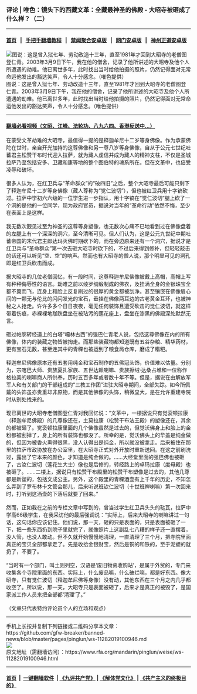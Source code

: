 ### 评论 | 唯色：镜头下的西藏文革：全藏最神圣的佛殿 - 大昭寺被砸成了什么样？（二）
------------------------

#### [首页](https://github.com/gfw-breaker/banned-news/blob/master/README.md) &nbsp;&nbsp;|&nbsp;&nbsp; [手把手翻墙教程](https://github.com/gfw-breaker/guides/wiki) &nbsp;&nbsp;|&nbsp;&nbsp; [禁闻聚合安卓版](https://github.com/gfw-breaker/bn-android) &nbsp;&nbsp;|&nbsp;&nbsp; [网门安卓版](https://github.com/oGate2/oGate) &nbsp;&nbsp;|&nbsp;&nbsp; [神州正道安卓版](https://github.com/SzzdOgate/update) 



<div id="headerimg">
 <img alt="图说：这是曾入狱七年、劳动改造十三年，直至1981年才回到大昭寺的老僧图登仁青。2003年3月9日下午，我在他的僧舍，记录了他所讲述的大昭寺及他个人所遭遇的劫难。他已离世多年，此时找出当时给他拍摄的照片，仍然记得面对无常命运他发出的豁达笑声，令人十分感念。（唯色提供）" src="https://www.rfa.org/mandarin/pinglun/weise/ws-11282019100946.html/webwxgetmsgimg2.jpg/@@images/8d9b31fd-7da0-46ca-a30a-12b702009d92.jpeg" title="图说：这是曾入狱七年、劳动改造十三年，直至1981年才回到大昭寺的老僧图登仁青。2003年3月9日下午，我在他的僧舍，记录了他所讲述的大昭寺及他个人所遭遇的劫难。他已离世多年，此时找出当时给他拍摄的照片，仍然记得面对无常命运他发出的豁达笑声，令人十分感念。（唯色提供）"/>
 <div id="headerimgcontents">
  <div id="headerimgcaption">
   <span>
    图说：这是曾入狱七年、劳动改造十三年，直至1981年才回到大昭寺的老僧图登仁青。2003年3月9日下午，我在他的僧舍，记录了他所讲述的大昭寺及他个人所遭遇的劫难。他已离世多年，此时找出当时给他拍摄的照片，仍然记得面对无常命运他发出的豁达笑声，令人十分感念。（唯色提供）
   </span>
   <!-- zoomattribute -->
  </div>
  <!-- headerimgcaption -->
 </div>
 <!-- headerimagecontents -->
</div>

<hr/>


#### [翻墙必看视频（文昭、江峰、法轮功、八九六四、香港反送中...）](https://github.com/gfw-breaker/banned-news/blob/master/pages/links.md)

<div id="storytext">
 <div>
  <div class="slot_header">
  </div>
 </div>
 <p>
  在蒙受文革劫难的大昭寺，最值得一提的是释迦牟尼十二岁等身佛像。作为承蒙佛陀在世时，亲自开光加持的这尊佛像和另一尊八岁等身佛像，自从于公元七世纪吐蕃君主松赞干布时代迎入拉萨，就为藏人虔信并成为藏人的精神支柱，不仅是圣城拉萨乃至包括安多、卫藏和康等地的整个图伯特的魂系所在。但在文革中，也倍受凌辱和破坏。
  <br/>
  <br/>
  很多人认为，在红卫兵与“革命群众”的“破四旧”之后，整个大昭寺最后可能只剩下了释迦牟尼十二岁等身佛像（藏人尊称为“觉仁波切”），但也被红卫兵用十字镐砍过。拉萨中学初六六级的一位学生进一步指认，用十字镐在“觉仁波切”腿上砍了一个洞的是他的一位同学，现为政府官员，据说对当年的“革命行动”依然不悔，至少在表面上是这样。
  <br/>
  <br/>
  我无数次觐见过至为神圣的这尊等身塑像，也无数次心痛不已地看到过在佛像盘着的左腿上有一个深深的洞穴，至今清晰可见。但人们认为，这是公元九世纪中期吐蕃帝国的末代君主郎达玛灭佛时期砍下的，而在旁边原来还有一个洞穴，据说才是红卫兵与“革命群众”第一次去砸大昭寺时砍下的，不过后来得到修补，但轻轻敲击的话还可以听见“空、空”的响声。然而也有大昭寺的僧人说，那个明显可见的洞孔即是红卫兵砍击而成。
  <br/>
  <br/>
  据大昭寺的几位老僧回忆，有一段时间，这尊释迦牟尼佛像被戴上高帽，高帽上写有种种侮辱性的语言。劫难之前以绫罗绸缎制成的佛衣，及挂满全身的金银珠宝全都不翼而飞，连身上和脸上反复刷过的很厚的黄金都被刮净。甚至镶嵌在佛像眉心间的一颗无与伦比的闪闪发光的宝石，垂挂在佛像两耳边的古老黄金耳环，也被神秘之人抢走。许许多多个日日夜夜，毫无任何装饰且遭受砍击的觉仁波切，就这样带着伤痕，赤裸裸地跏趺盘坐在被玷污的莲花座上，盘坐在漆黑的佛殿深处默然无言。
  <br/>
  <br/>
  砸过帕廓转经道上的白塔“嘎林古西”的强巴仁青老人说，包括这尊佛像在内的所有佛像，体内的装藏之物皆被掏走。而那些装藏物都知道既有五谷杂粮、精华药材，更有宝石无数，甚至连其中的青稞也被运到了粮食局仓库，磨成了糌粑。
  <br/>
  <br/>
  释迦牟尼佛像原本还有五套用纯金和宝石制作的五佛冠头饰，价值难以估量。分别为，宗喀巴大师、贵族夏扎家族、五世达赖喇嘛、贵族擦绒·达桑占堆和一位称作格拉美的喇嘛商人所供奉，历时五百多年或者数十年不等。但是，据说在由解放军军人和有关部门的干部组成的“三教工作团”进驻大昭寺期间，全部失踪。如今所佩戴的头饰虽亦贵重却非原物，而是其他佛像的头饰，稍微显大，是在允许重建寺院时从别处找来的。
  <br/>
  <br/>
  现已离世的大昭寺老僧图登仁青对我回忆说：“文革中，一楼据说只有觉衮顿拉康（释迦牟尼佛殿）的几尊像还在，土莫拉康（松赞干布法王殿）的塑像还在，其余的都被砸了。觉衮顿拉康里面的几个佛像虽然是过去的，但觉沃佛身上和脸上的金粉都被刮掉了，身上的所有装饰也都没了。所幸的是，觉沃佛头上的华盖是纯金做的，但因为被香火熏得很黑，没人认得出是纯金，所以就没被拿走。后来被住在那里的拉萨市政协放在办公室里，在大昭寺正式对外开放时重新送回。在这之前刷洗过，露出了它本来的颜色，才知道是纯金做的。……大经堂里面的强巴佛也被砸了，古汝仁波切（莲花生大士）像也是后修的，转经路上的卓玛拉康（度母殿）也被砸了。……二楼上，据说只有松赞干布殿里的松赞干布塑像是过去的，其他几尊都是新塑的，包括文成公主。另外，这个殿里的青稞酒壶有上千年的历史，不知怎么弄到了罗布林卡文管会那儿，后来听说班钦仁波切（十世班禅喇嘛）第一次回来时，打听到这酒壶的下落后就要了回来。”
  <br/>
  <br/>
  然而，正如我在之前的专栏文章中写到的，曾当过学生红卫兵头头的鞑瓦，拉萨中学高66级学生，在我采访他的最后强调说：“实际上，后来大昭寺的喇嘛讲过一句话，这句话你应该记住。他们说，那一天，砸的只是表面的，只是表面被砸了一下，把一些东西扔到院子里就完了，就像照片上这副乱七八糟的样子还一直摆着，没人管，也没人敢动。但不久就开始慢慢地清理，一直清理了三个月，把寺院里面真正的宝贝全部都拿走了。先是收拾金银财宝，然后是铜的和铁的，至于泥塑的就扔了，不要了。
  <br/>
  <br/>
  “当时有一个部门，叫土则列空，汉语是‘废旧物资收购站’，是属于外贸的，专门来收集各个寺院里面的东西。实际上，什么废品嘛，什么破烂嘛，都是好东西。像大昭寺，只有觉仁波切（释迦牟尼佛等身像）没有动，其他东西在三个月之内几乎都收空了。所以说，那一天，大昭寺只是表面被砸了，后来才是真正的被毁了，是国家派工作人员来把全部都‘清理’了。”
  <br/>
  <br/>
  （文章只代表特约评论员个人的立场和观点）
 </p>
</div>

<hr/>
手机上长按并复制下列链接或二维码分享本文章：<br/>
https://github.com/gfw-breaker/banned-news/blob/master/pages/pinglun/ws-11282019100946.md <br/>
<a href='https://github.com/gfw-breaker/banned-news/blob/master/pages/pinglun/ws-11282019100946.md'><img src='https://github.com/gfw-breaker/banned-news/blob/master/pages/pinglun/ws-11282019100946.md.png'/></a> <br/>
原文地址（需翻墙访问）：https://www.rfa.org/mandarin/pinglun/weise/ws-11282019100946.html


------------------------
#### [首页](https://github.com/gfw-breaker/banned-news/blob/master/README.md) &nbsp;|&nbsp; [一键翻墙软件](https://github.com/gfw-breaker/nogfw/blob/master/README.md) &nbsp;| [《九评共产党》](https://github.com/gfw-breaker/9ping.md/blob/master/README.md#九评之一评共产党是什么) | [《解体党文化》](https://github.com/gfw-breaker/jtdwh.md/blob/master/README.md) | [《共产主义的终极目的》](https://github.com/gfw-breaker/gczydzjmd.md/blob/master/README.md)


<img src='http://gfw-breaker.win/banned-news/pages/pinglun/ws-11282019100946.md' width='0px' height='0px'/>